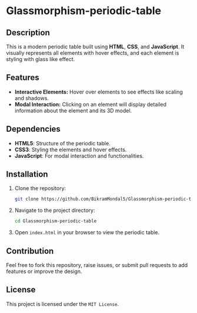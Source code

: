 # Glassmorphism-periodic-table
   ## Description
   
   This is a modern periodic table built using **HTML**, **CSS**, and **JavaScript**. It visually represents all elements with hover effects, and each element is styling with glass like effect. 
   
   ## Features
   
   - **Interactive Elements:** Hover over elements to see effects like scaling and shadows.
   - **Modal Interaction:** Clicking on an element will display detailed information about the element and its 3D model.

   
   ## Dependencies 
   
   - **HTML5**: Structure of the periodic table.
   - **CSS3**: Styling the elements and hover effects.
   - **JavaScript**: For modal interaction and functionalities.
   
   ## Installation
   
   1. Clone the repository:
      ```bash
      git clone https://github.com/BikramMondal5/Glassmorphism-periodic-table.git
      ```
      
   2. Navigate to the project directory:
      ```bash
      cd Glassmorphism-periodic-table
      ```
      
   3. Open `index.html` in your browser to view the periodic table.
   
   ## Contribution
   
   Feel free to fork this repository, raise issues, or submit pull requests to add features or improve the design.
   
   ## License
   
   This project is licensed under the `MIT License`.
